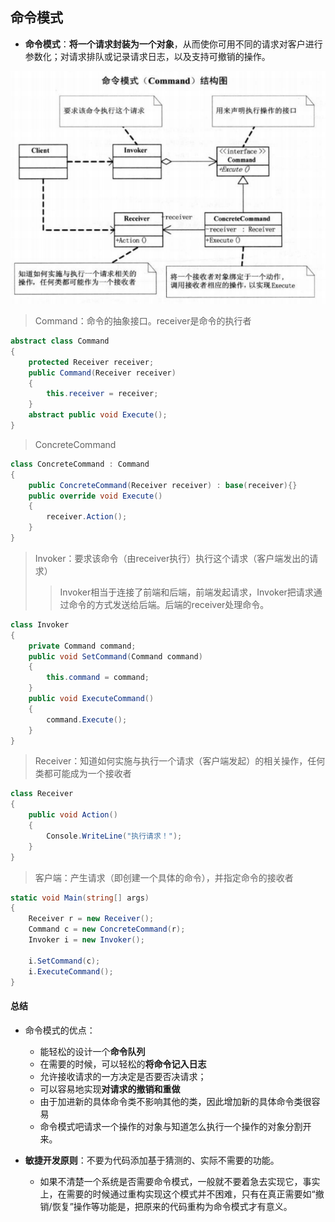 ## 命令模式

- **命令模式**：**将一个请求封装为一个对象**，从而使你可用不同的请求对客户进行参数化；对请求排队或记录请求日志，以及支持可撤销的操作。

![image-20200820131436785](.\pictures\命令模式)

> Command：命令的抽象接口。receiver是命令的执行者

```c#
abstract class Command
{
    protected Receiver receiver;
    public Command(Receiver receiver)
    {
        this.receiver = receiver;
    }
    abstract public void Execute();
}
```

> ConcreteCommand

```c#
class ConcreteCommand : Command
{
	public ConcreteCommand(Receiver receiver) : base(receiver){}
	public override void Execute()
	{
		receiver.Action();
	}
}
```

> Invoker：要求该命令（由receiver执行）执行这个请求（客户端发出的请求）
>
> > Invoker相当于连接了前端和后端，前端发起请求，Invoker把请求通过命令的方式发送给后端。后端的receiver处理命令。

```c#
class Invoker
{
    private Command command;
    public void SetCommand(Command command)
    {
        this.command = command;
    }
    public void ExecuteCommand()
    {
        command.Execute();
    }
}
```

> Receiver：知道如何实施与执行一个请求（客户端发起）的相关操作，任何类都可能成为一个接收者

```c#
class Receiver
{
	public void Action()
	{
		Console.WriteLine("执行请求！");
	}
}
```

> 客户端：产生请求（即创建一个具体的命令），并指定命令的接收者

```c#
static void Main(string[] args)
{
    Receiver r = new Receiver();
    Command c = new ConcreteCommand(r);
    Invoker i = new Invoker();
    
    i.SetCommand(c);
    i.ExecuteCommand();
}
```



#### 总结

- 命令模式的优点：
  - 能轻松的设计一个**命令队列**
  - 在需要的时候，可以轻松的**将命令记入日志**
  - 允许接收请求的一方决定是否要否决请求；
  - 可以容易地实现**对请求的撤销和重做**
  - 由于加进新的具体命令类不影响其他的类，因此增加新的具体命令类很容易
  - 命令模式吧请求一个操作的对象与知道怎么执行一个操作的对象分割开来。

- **敏捷开发原则**：不要为代码添加基于猜测的、实际不需要的功能。
  - 如果不清楚一个系统是否需要命令模式，一般就不要着急去实现它，事实上，在需要的时候通过重构实现这个模式并不困难，只有在真正需要如“撤销/恢复”操作等功能是，把原来的代码重构为命令模式才有意义。



